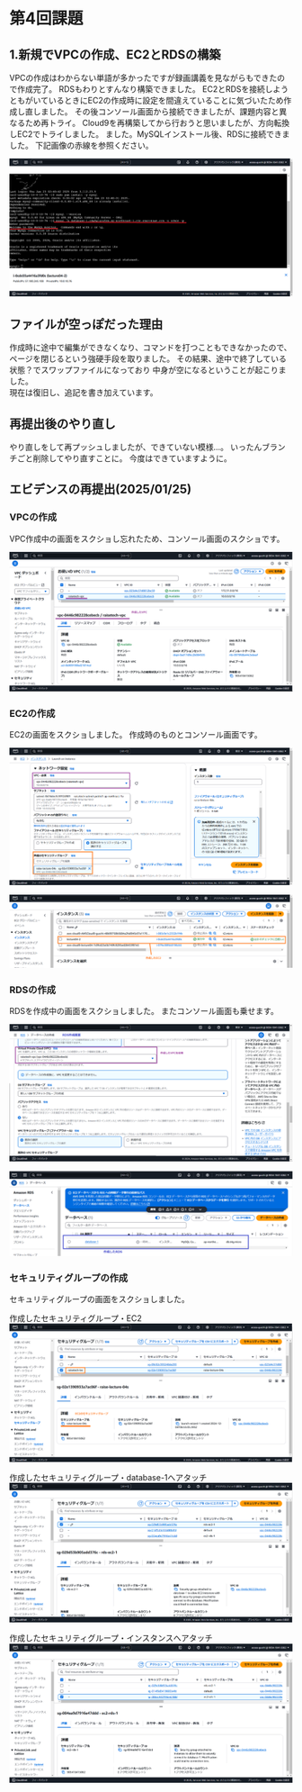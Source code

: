 # 第4回課題

## 1.新規でVPCの作成、EC2とRDSの構築
VPCの作成はわからない単語が多かったですが録画講義を見ながらもできたので作成完了。
RDSもわりとすんなり構築できました。
EC2とRDSを接続しようともがいているときにEC2の作成時に設定を間違えていることに気づいたため作成し直しました。
その後コンソール画面から接続できましたが、課題内容と異なるため再トライ。
Cloud9を再構築してから行おうと思いましたが、方向転換しEC2でトライしました。
ました。MySQLインストール後、RDSに接続できました。
下記画像の赤線を参照ください。

![EC2からRDSへの接続確認](images/4-1.PNG)



## ファイルが空っぽだった理由
作成時に途中で編集ができなくなり、コマンドを打つこともできなかったので、
ページを閉じるという強硬手段を取りました。
その結果、途中で終了している状態？でスワップファイルになっており
中身が空になるということが起こりました。  
現在は復旧し、追記を書き加えています。


## 再提出後のやり直し
やり直しをして再プッシュしましたが、できていない模様…。
いったんブランチごと削除してやり直すことに。
今度はできていますように。


## エビデンスの再提出(2025/01/25)

### VPCの作成
VPC作成中の画面をスクショし忘れたため、コンソール画面のスクショです。

![VPCコンソール画面](images/4-2VPC.PNG)


### EC2の作成
EC2の画面をスクショしました。
作成時のものとコンソール画面です。

![EC2証左作成中](images/4-3EC2.png)

![EC2証左コンソール画面](images/4-4EC2.PNG)


### RDSの作成
RDSを作成中の画面をスクショしました。
またコンソール画面も乗せます。

![RDS証左作成中](images/4-5RDS.PNG)

![RDS証左コンソール画面](images/4-6RDS.PNG)


### セキュリティグループの作成
セキュリティグループの画面をスクショしました。

作成したセキュリティグループ・EC2
![セキュリティグループ証左EC2](images/4-7security-EC2.png)

作成したセキュリティグループ・database-1へアタッチ
![セキュリティグループ証左RDS](images/4-8security-database-1.PNG)

作成したセキュリティグループ・インスタンスへアタッチ
![セキュリティグループ証左instance](images/4-9security-instances.PNG)



